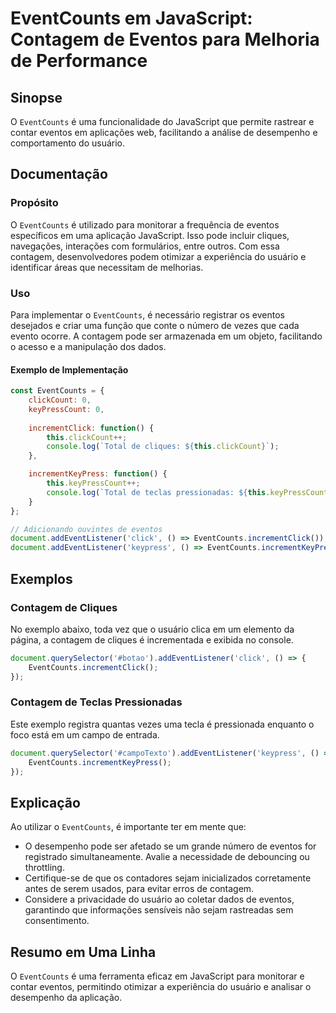 <!--
Meta Description: # EventCounts em JavaScript: Contagem de Eventos para Melhoria de Performance ## Sinopse O `EventCounts` é uma funcionalidade do JavaScript que permit...
Meta Keywords: eventcounts, eventos, que, javascript, contagem
-->

# EventCounts em JavaScript: Contagem de Eventos para Melhoria de Performance

## Sinopse
O `EventCounts` é uma funcionalidade do JavaScript que permite rastrear e contar eventos em aplicações web, facilitando a análise de desempenho e comportamento do usuário.

## Documentação
### Propósito
O `EventCounts` é utilizado para monitorar a frequência de eventos específicos em uma aplicação JavaScript. Isso pode incluir cliques, navegações, interações com formulários, entre outros. Com essa contagem, desenvolvedores podem otimizar a experiência do usuário e identificar áreas que necessitam de melhorias.

### Uso
Para implementar o `EventCounts`, é necessário registrar os eventos desejados e criar uma função que conte o número de vezes que cada evento ocorre. A contagem pode ser armazenada em um objeto, facilitando o acesso e a manipulação dos dados.

#### Exemplo de Implementação
```javascript
const EventCounts = {
    clickCount: 0,
    keyPressCount: 0,
    
    incrementClick: function() {
        this.clickCount++;
        console.log(`Total de cliques: ${this.clickCount}`);
    },

    incrementKeyPress: function() {
        this.keyPressCount++;
        console.log(`Total de teclas pressionadas: ${this.keyPressCount}`);
    }
};

// Adicionando ouvintes de eventos
document.addEventListener('click', () => EventCounts.incrementClick());
document.addEventListener('keypress', () => EventCounts.incrementKeyPress());
```

## Exemplos
### Contagem de Cliques
No exemplo abaixo, toda vez que o usuário clica em um elemento da página, a contagem de cliques é incrementada e exibida no console.
```javascript
document.querySelector('#botao').addEventListener('click', () => {
    EventCounts.incrementClick();
});
```

### Contagem de Teclas Pressionadas
Este exemplo registra quantas vezes uma tecla é pressionada enquanto o foco está em um campo de entrada.
```javascript
document.querySelector('#campoTexto').addEventListener('keypress', () => {
    EventCounts.incrementKeyPress();
});
```

## Explicação
Ao utilizar o `EventCounts`, é importante ter em mente que:
- O desempenho pode ser afetado se um grande número de eventos for registrado simultaneamente. Avalie a necessidade de debouncing ou throttling.
- Certifique-se de que os contadores sejam inicializados corretamente antes de serem usados, para evitar erros de contagem.
- Considere a privacidade do usuário ao coletar dados de eventos, garantindo que informações sensíveis não sejam rastreadas sem consentimento.

## Resumo em Uma Linha
O `EventCounts` é uma ferramenta eficaz em JavaScript para monitorar e contar eventos, permitindo otimizar a experiência do usuário e analisar o desempenho da aplicação.